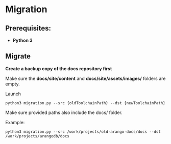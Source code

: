 # Migration

## Prerequisites:
-   **Python 3**


## Migrate

**Create a backup copy of the docs repository first**

Make sure the **docs/site/content** and **docs/site/assets/images/** folders are empty.

Launch
```
python3 migration.py --src {oldToolchainPath} --dst {newToolchainPath}
```

Make sure provided paths also include the docs/ folder.

Example:

```
python3 migration.py --src /work/projects/old-arango-docs/docs --dst /work/projects/arangodb/docs
```